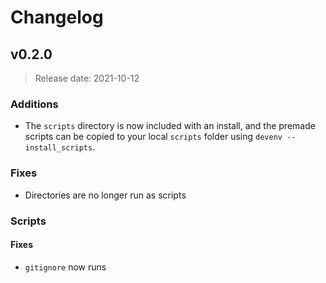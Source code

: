 # Changelog

## v0.2.0

> Release date: 2021-10-12

### Additions

- The `scripts` directory is now included with an install, and the premade scripts can
  be copied to your local `scripts` folder using `devenv --install_scripts`.

### Fixes

- Directories are no longer run as scripts

### Scripts

#### Fixes

- `gitignore` now runs
